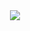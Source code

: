 <div align="center">
  <a href="https://MSR506.github.io/ohhh/">
    <img src="https://img.shields.io/badge/||_‎ _‎ _‎ _ _ _‎ _ _ _‎‎ _OPEN_REPO_MENU_‎ _‎ _‎ _‎‎ _  _ _‎‎ _||-D1D9E0?style=for-the-badge">
  </a>
</div>

